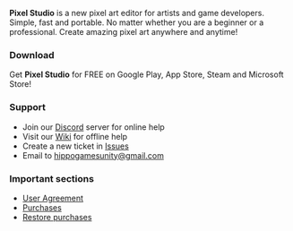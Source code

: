 **Pixel Studio** is a new pixel art editor for artists and game developers. Simple, fast and portable. No matter whether you are a beginner or a professional. Create amazing pixel art anywhere and anytime!

### Download
Get **Pixel Studio** for FREE on Google Play, App Store, Steam and Microsoft Store!

### Support
- Join our [Discord](https://discord.gg/EMzmAmM) server for online help
- Visit our [Wiki](https://github.com/hippogamesunity/PixelStudioHub/wiki) for offline help
- Create a new ticket in [Issues](https://github.com/hippogamesunity/PixelStudioHub/issues)
- Email to hippogamesunity@gmail.com

### Important sections
- [User Agreement](https://github.com/hippogamesunity/PixelStudioHub/wiki/User-Agreement)
- [Purchases](https://github.com/hippogamesunity/PixelStudioHub/wiki/Shop)
- [Restore purchases](https://github.com/hippogamesunity/PixelStudioHub/wiki/Restore-purchases)
